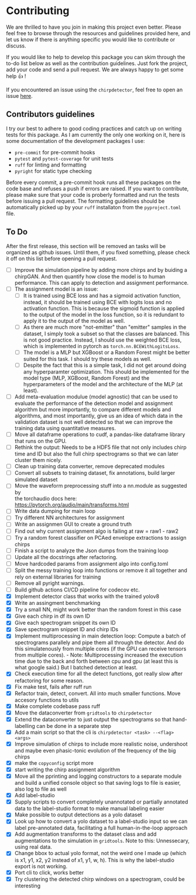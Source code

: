 # Contributing

We are thrilled to have you join in making this project even better. Please
feel free to browse through the resources and guidelines provided here, and let
us know if there is anything specific you would like to contribute or discuss.

If you would like to help to develop this package you can skim through the
to-do list below as well as the contribution guidelines. Just fork the project,
add your code and send a pull request. We are always happy to get some help
:thumbsup: !

If you encountered an issue using the `chirpdetector`, feel free to open an
issue [here](https://github.com/weygoldt/chirpdetector/issues).

## Contributors guidelines

I try our best to adhere to good coding practices and catch up on writing tests
for this package. As I am currently the only one working on it, here is some
documentation of the development packages I use:

- `pre-commit` for pre-commit hooks
- `pytest` and `pytest-coverage` for unit tests
- `ruff` for linting and formatting
- `pyright` for static type checking

Before every commit, a pre-commit hook runs all these packages on the code base
and refuses a push if errors are raised. If you want to contribute, please make
sure that your code is proberly formatted and run the tests before issuing a
pull request. The formatting guidelines should be automatically picked up by
your `ruff` installaton from the `pyproject.toml` file.

## To Do

After the first release, this section will be removed an tasks will be
organized as github issues. Until them, if you fixed something, please check it
off on this list before opening a pull request.

- [ ] Improve the simulation pipeline by adding more chirps and by buiding a
      chirpGAN. And then quantify how close the model is to human performance.
      This can apply to detection and assignment performance.
- [ ] The assignment model is an issue:
  - [ ] It is trained using BCE loss and has a sigmoid activation function,
        instead, it should be trained using BCE with logits loss and no activation
        function. This is because the sigmoid function is applied to the output
        of the model in the loss function, so it is redundant to apply it to the
        output of the model as well.
  - [ ] As there are much more "not-emitter" than "emitter" samples in the dataset,
        I simply took a subset so that the classes are balanced. This is not
        good practice. Instead, I should use the weighted BCE loss, which is
        implemented in pytorch as `torch.nn.BCEWithLogitsLoss`.
  - [ ] The model is a MLP but XGBoost or a Random Forest might be better suited
        for this task. I should try these models as well.
  - [ ] Despite the fact that this is a simple task, I did not get around doing
        any hyperparamter optimization. This should be implemented for the
        model type (MLP, XGBoost, Random Forest) and the hyperparameters of the
        model and the architecture of the MLP (at least).
- [ ] Add meta-evaluation modulue (model agnostic) that can be used to evaluate
      the performance of the detection model and assignment algorithm
      but more importantly, to compare different models and algorithms,
      and most importantly, give us an idea of which data in the validation
      dataset is not well detected so that we can improve the training data
      using quantitative measures.
- [ ] Move all dataframe operations to cudf, a pandas-like dataframe library
      that runs on the GPU.
- [ ] Rethink the output: Needs to be a HDF5 file that not only includes
      chirp time and ID but also the full chirp spectrograms so that
      we can later cluster them nicely.
- [ ] Clean up training data converter, remove deprecated modules
- [ ] Convert all subsets to training dataset, fix annotations, build larger simulated dataset
- [ ] Move the waveform preprocessing stuff into a nn.module as suggested by  
       the torchaudio docs here: https://pytorch.org/audio/main/transforms.html
- [ ] Write data dumping for main loop
- [ ] Try different NN architectures for assignment
- [ ] Write an assignmen GUI to create a ground truth
- [ ] Find out why current assignment algo is failing at raw = raw1 - raw2
- [ ] Try a random forest classifier on PCAed envelope extractions to assign
      chirps
- [ ] Finish a script to analyze the Json dumps from the training loop
- [ ] Update all the docstrings after refactoring.
- [ ] Move hardcoded params from assignment algo into config.toml
- [ ] Split the messy training loop into functions or remove it all together
      and rely on external libraries for training
- [ ] Remove all pyright warnings.
- [ ] Build github actions CI/CD pipeline for codecov etc.
- [x] Implement detector class that works with the trained yolov8
- [x] Write an assingment benchmarking
- [x] Try a small NN, might work better than the random forest in this case
- [x] Give each chirp in df its own ID
- [x] Give each spectrogram snippet its own ID
- [x] Save spectrogram snippet ID and chirp IDs
- [x] Implement multiprocessing in main detection loop: Compute a batch of
      spectrograms parallely and pipe them all through the detector. And do this
      simulatenously from multiple cores (if the GPU can receive tensors from
      multiple cores). - Note: Multiprocessing increased the execution time due to
      the back and forth between cpu and gpu (at least this is what google said.)
      But I batched detection at least.
- [x] Check execution time for all the detect functions, got really slow after
      refactoring for some reason.
- [x] Fix make test, fails after ruff run
- [x] Refactor train, detect, convert. All into much smaller functions. Move
      accesory functions to utils
- [x] Make complete codebase pass ruff
- [x] Move the dataconverter from `gridtools` to `chirpdetector`
- [x] Extend the dataconverter to just output the spectrograms so that
      hand-labelling can be done in a separate step
- [x] Add a main script so that the cli is `chirpdetector <task> --<flag>
<args>`
- [x] Improve simulation of chirps to include more realistic noise, undershoot
      and maybe even phasic-tonic evolution of the frequency of the big chirps
- [x] make the `copyconfig` script more
- [x] start writing the chirp assignment algorithm
- [x] Move all the pprinting and logging constructors to a separate module and
      build a unified console object so that saving logs to file is easier, also
      log to file as well
- [x] Add label-studio
- [x] Supply scripts to convert completely unannotated or partially annotated
      data to the label-studio format to make manual labeling easier
- [x] Make possible to output detections as a yolo dataset
- [x] Look up how to convert a yolo dataset to a label-studio input so we can
      label pre-annotated data, facilitating a full human-in-the-loop approach
- [x] Add augmentation transforms to the dataset class and add augmentations to
      the simulation in `gridtools`. Note to this: Unnessecary, using real data.
- [x] Change bbox to actual yolo format, not the weird one I made up (which is
      x1, y1, x2, y2 instead of x1, y1, w, h). This is why the label-studio export
      is not working.
- [x] Port cli to click, works better
- [x] Try clustering the detected chirp windows on a spectrogram, could be
      interesting
